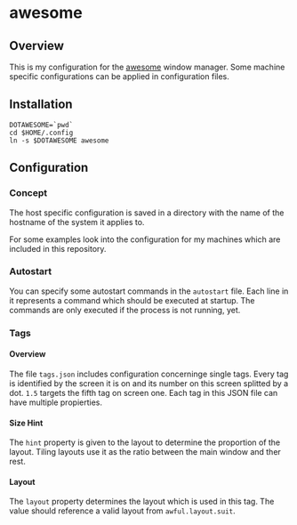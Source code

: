 # awesome

## Overview

This is my configuration for the [awesome](http://awesome.naquadah.org/) window
manager. Some machine specific configurations can be applied in configuration
files.

## Installation

	DOTAWESOME=`pwd`
	cd $HOME/.config
	ln -s $DOTAWESOME awesome

## Configuration

### Concept

The host specific configuration is saved in a directory with the name of the
hostname of the system it applies to.

For some examples look into the configuration for my machines which are
included in this repository.

### Autostart

You can specify some autostart commands in the `autostart` file. Each line in it
represents a command which should be executed at startup. The commands are only
executed if the process is not running, yet.

### Tags

#### Overview

The file `tags.json` includes configuration concerninge single tags. Every tag
is identified by the screen it is on and its number on this screen splitted by a
dot. `1.5` targets the fifth tag on screen one. Each tag in this JSON file can
have multiple propierties.

#### Size Hint

The `hint` property is given to the layout to determine the proportion of the
layout. Tiling layouts use it as the ratio between the main window and ther rest.

#### Layout

The `layout` property determines the layout which is used in this tag. The value
should reference a valid layout from `awful.layout.suit`.

